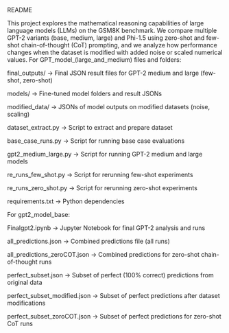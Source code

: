 README


This project explores the mathematical reasoning capabilities of large language models (LLMs) on the GSM8K benchmark. We compare multiple GPT-2 variants (base, medium, large) and Phi-1.5 using zero-shot and few-shot chain-of-thought (CoT) prompting, and we analyze how performance changes when the dataset is modified with added noise or scaled numerical values.
For GPT_model_(large_and_medium) files and folders:

final_outputs/ → Final JSON result files for GPT-2 medium and large (few-shot, zero-shot)


models/ → Fine-tuned model folders and result JSONs


modified_data/ → JSONs of model outputs on modified datasets (noise, scaling)


dataset_extract.py → Script to extract and prepare dataset


base_case_runs.py → Script for running base case evaluations


gpt2_medium_large.py → Script for running GPT-2 medium and large models


re_runs_few_shot.py → Script for rerunning few-shot experiments


re_runs_zero_shot.py → Script for rerunning zero-shot experiments


requirements.txt → Python dependencies

For gpt2_model_base:

Finalgpt2.ipynb → Jupyter Notebook for final GPT-2 analysis and runs


all_predictions.json → Combined predictions file (all runs)


all_predictions_zeroCOT.json → Combined predictions for zero-shot chain-of-thought runs


perfect_subset.json → Subset of perfect (100% correct) predictions from original data


perfect_subset_modified.json → Subset of perfect predictions after dataset modifications


perfect_subset_zoroCOT.json → Subset of perfect predictions for zero-shot CoT runs
